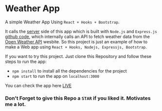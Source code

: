 # Weather App

A simple Weather App Using `React + Hooks + Bootstrap`.

It calls the [server](https://weather-server-app.herokuapp.com/) side of this app which is built with `Node.js` and `Express.js` [github code](https://github.com/mayank-1/Weather-Server-App), which internally calls an API to fetch weather data from the [Open Weather API](https://openweathermap.org/api) wesbite. So this project is just an example of how to make a Web app using `React + Hooks, Nodejs, Expressjs, Bootstrap`.

If you want to try this project. Just clone this Repository and follow these steps to run the app:

- `npm install` to install all the dependencies for the project
- `npm start` to run the app on `localhost:3000`

You can check the app here [LIVE](https://weather-client-app.herokuapp.com/)

### Don't Forget to give this Repo a `STAR` if you liked it. Motivates me a lot.
